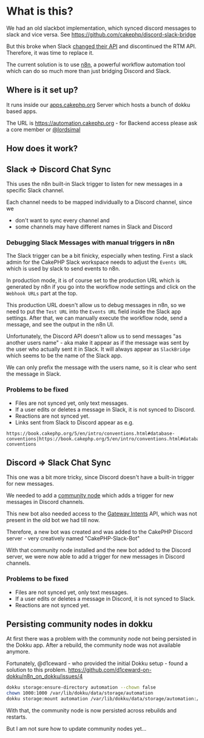 # What is this?

We had an old slackbot implementation, which synced discord messages to slack and vice versa. 
See https://github.com/cakephp/discord-slack-bridge

But this broke when Slack [changed their API](https://api.slack.com/changelog/2024-09-legacy-custom-bots-classic-apps-deprecation#legacy-custom-bots) 
and discontinued the RTM API. Therefore, it was time to replace it.

The current solution is to use [n8n](https://n8n.io/), a powerful workflow automation tool which can do so much more than just bridging Discord and Slack.


## Where is it set up?

It runs inside our [apps.cakephp.org](https://apps.cakephp.org) Server which hosts a bunch of dokku based apps.

The URL is https://automation.cakephp.org - for Backend access please ask a core member or [@lordsimal](https://github.com/LordSimal)


## How does it work?

## Slack => Discord Chat Sync

This uses the n8n built-in Slack trigger to listen for new messages in a specific Slack channel. 

Each channel needs to be mapped individually to a Discord channel, since we
- don't want to sync every channel and
- some channels may have different names in Slack and Discord

### Debugging Slack Messages with manual triggers in n8n

The Slack trigger can be a bit finicky, especially when testing. 
First a slack admin for the CakePHP Slack workspace needs to adjust the `Events URL` which is used by slack to send events to n8n.

In production mode, it is of course set to the production URL which is generated by n8n if you go into the workflow node settings and click on the `Webhook URLs` part at the top.

This production URL doesn't allow us to debug messages in n8n, so we need to put the `Test URL` into the `Events URL` field inside the Slack app settings.
After that, we can manually execute the workflow node, send a message, and see the output in the n8n UI.

Unfortunately, the Discord API doesn't allow us to send messages "as another users name" - aka make it appear as if the message was sent by the user who actually sent it in Slack.
It will always appear as `SlackBridge` which seems to be the name of the Slack app.

We can only prefix the message with the users name, so it is clear who sent the message in Slack.

### Problems to be fixed

- Files are not synced yet, only text messages.
- If a user edits or deletes a message in Slack, it is not synced to Discord.
- Reactions are not synced yet.
- Links sent from Slack to Discord appear as e.g.
```
https://book.cakephp.org/5/en/intro/conventions.html#database-conventions|https://book.cakephp.org/5/en/intro/conventions.html#database-conventions
```


## Discord => Slack Chat Sync

This one was a bit more tricky, since Discord doesn't have a built-in trigger for new messages.

We needed to add a [community node](https://www.npmjs.com/package/n8n-nodes-discord-trigger) which adds a trigger for new messages in Discord channels.

This new bot also needed access to the [Gateway Intents](https://discord.com/developers/docs/events/gateway#gateway-intents) API, which was not present in the old bot we had till now.

Therefore, a new bot was created and was added to the CakePHP Discord server - very creatively named "CakePHP-Slack-Bot"

With that community node installed and the new bot added to the Discord server, we were now able to add a trigger for new messages in Discord channels.

### Problems to be fixed

- Files are not synced yet, only text messages.
- If a user edits or deletes a message in Discord, it is not synced to Slack.
- Reactions are not synced yet.


## Persisting community nodes in dokku 

At first there was a problem with the community node not being persisted in the Dokku app.
After a rebuild, the community node was not available anymore.

Fortunately, @d1ceward - who provided the initial Dokku setup - found a solution to this problem.
https://github.com/d1ceward-on-dokku/n8n_on_dokku/issues/4

```bash
dokku storage:ensure-directory automation --chown false
chown 1000:1000 /var/lib/dokku/data/storage/automation
dokku storage:mount automation /var/lib/dokku/data/storage/automation:/home/node/.n8n
```

With that, the community node is now persisted across rebuilds and restarts.

But I am not sure how to update community nodes yet...